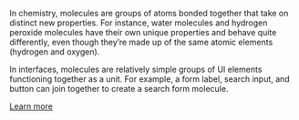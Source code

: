 In chemistry, molecules are groups of atoms bonded together that take on
distinct new properties. For instance, water molecules and hydrogen peroxide
molecules have their own unique properties and behave quite differently, even
though they’re made up of the same atomic elements (hydrogen and oxygen).

In interfaces, molecules are relatively simple groups of UI elements
functioning together as a unit. For example, a form label, search input, and
button can join together to create a search form molecule.

[Learn more](http://atomicdesign.bradfrost.com/chapter-2/#molecules)
